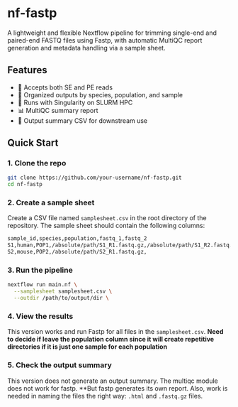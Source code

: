 # nf-fastp

A lightweight and flexible Nextflow pipeline for trimming single-end and paired-end FASTQ files using Fastp, with automatic MultiQC report generation and metadata handling via a sample sheet.

## Features

- 🧬 Accepts both SE and PE reads
- 🔗 Organized outputs by species, population, and sample
- 🚀 Runs with Singularity on SLURM HPC
- 📊 MultiQC summary report
- 📝 Output summary CSV for downstream use

## Quick Start

### 1. Clone the repo

```bash
git clone https://github.com/your-username/nf-fastp.git
cd nf-fastp
```

### 2. Create a sample sheet

Create a CSV file named `samplesheet.csv` in the root directory of the repository. The sample sheet should contain the following columns:

```bash
sample_id,species,population,fastq_1,fastq_2
S1,human,POP1,/absolute/path/S1_R1.fastq.gz,/absolute/path/S1_R2.fastq.gz
S2,mouse,POP2,/absolute/path/S2_R1.fastq.gz,
```
### 3. Run the pipeline

```bash
nextflow run main.nf \
  --samplesheet samplesheet.csv \
  --outdir /path/to/output/dir \
```
### 4. View the results
This version works and run Fastp for all files in the `samplesheet.csv`. **Need to decide if leave the population column since it will create repetitive directories if it is just one sample for each population**

### 5. Check the output summary
This version does not generate an output summary. The multiqc module does not work for fastp. **But fastp generates its own report. Also, work is needed in naming the files the right way: `.html` and `.fastq.gz` files.
